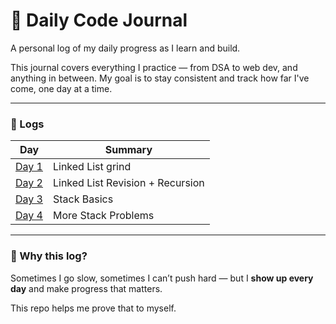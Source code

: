 # 🧠 Daily Code Journal

A personal log of my daily progress as I learn and build.

This journal covers everything I practice — from DSA to web dev, and anything in between. My goal is to stay consistent and track how far I've come, one day at a time.

---

### 📅 Logs

| Day | Summary |
|-----|---------|
| [Day 1](log.md#day-1---june-9-2025) | Linked List grind |
| [Day 2](log.md#day-2---june-10-2025) | Linked List Revision + Recursion |
| [Day 3](log.md#day-3---june-11-2025) | Stack Basics |
| [Day 4](log.md#day-4---june-12-2025) | More Stack Problems |

---

### 📌 Why this log?

Sometimes I go slow, sometimes I can’t push hard — but I **show up every day** and make progress that matters.

This repo helps me prove that to myself.
